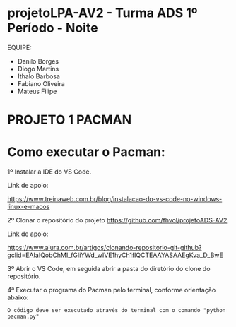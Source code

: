 # projetoLPA-AV2 - Turma ADS 1º Período - Noite
EQUIPE:
* Danilo Borges
* Diogo Martins
* Ithalo Barbosa
* Fabiano Oliveira
* Mateus Filipe
# PROJETO 1 PACMAN
# Como executar o Pacman:
1º Instalar a IDE do VS Code.

Link de apoio:

https://www.treinaweb.com.br/blog/instalacao-do-vs-code-no-windows-linux-e-macos

2º Clonar o repositório do projeto https://github.com/fhvol/projetoADS-AV2.

Link de apoio:

https://www.alura.com.br/artigos/clonando-repositorio-git-github?gclid=EAIaIQobChMI_fGliYWd_wIVE1hyCh1fIQCTEAAYASAAEgKva_D_BwE

3º Abrir o VS Code, em seguida abrir a pasta do diretório do clone do repositório.

4ª Executar o programa do Pacman pelo terminal, conforme orientação abaixo:
    
    O código deve ser executado através do terminal com o comando "python pacman.py"

